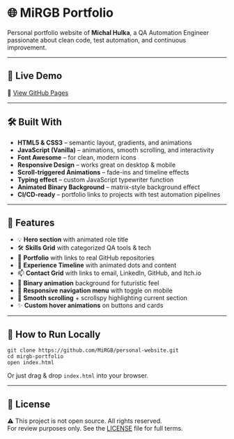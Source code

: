 # 🌐 MiRGB Portfolio

Personal portfolio website of **Michal Hulka**, a QA Automation Engineer passionate about clean code, test automation, and continuous improvement.

---

## 🚀 Live Demo

🔗 [View GitHub Pages](https://mirgb.github.io/personal-website/)

---

## 🛠️ Built With

- **HTML5 & CSS3** – semantic layout, gradients, and animations  
- **JavaScript (Vanilla)** – animations, smooth scrolling, and interactivity  
- **Font Awesome** – for clean, modern icons  
- **Responsive Design** – works great on desktop & mobile  
- **Scroll-triggered Animations** – fade-ins and timeline effects  
- **Typing effect** – custom JavaScript typewriter function  
- **Animated Binary Background** – matrix-style background effect  
- **CI/CD-ready** – portfolio links to projects with test automation pipelines  

---

## 🧩 Features

- 💡 **Hero section** with animated role title  
- 🛠️ **Skills Grid** with categorized QA tools & tech  
- 🎯 **Portfolio** with links to real GitHub repositories  
- 📜 **Experience Timeline** with animated dots and content  
- 📫 **Contact Grid** with links to email, LinkedIn, GitHub, and Itch.io  
- 🌌 **Binary animation** background for futuristic feel  
- 📱 **Responsive navigation menu** with toggle on mobile  
- 🔄 **Smooth scrolling** + scrollspy highlighting current section  
- ✨ **Custom hover animations** on buttons and cards  

---

## 🧪 How to Run Locally

`git clone https://github.com/MiRGB/personal-website.git`  
`cd mirgb-portfolio`  
`open index.html`

Or just drag & drop `index.html` into your browser.

---

## 📄 License

⚠️ This project is not open source. All rights reserved.  
For review purposes only. See the [LICENSE](./LICENSE) file for full terms.
